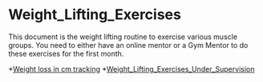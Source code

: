 # Weight_Lifting_Exercises
This document is the weight lifting routine to exercise various muscle groups. You need to either have an online mentor or a Gym Mentor to do these exercises for the first month. 

*[Weight loss in cm tracking](https://docs.google.com/spreadsheets/d/e/2PACX-1vQqAcDK9q5VBzb7DE2DhJF7EerMFxwDSXmd-m_CwM-95lNFmJ4BZKz0lloPJk3Mkg0yUOxsvU7N68_e/pubhtml)
*[Weight_Lifting_Exercises_Under_Supervision](https://docs.google.com/spreadsheets/d/e/2PACX-1vQygODNcKxjJQtkAiRG5zrbv_Hw9wYfT58e4mojlsNmlUyLKyH-Y746ioX6sPaOGg/pubhtml)
